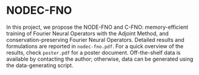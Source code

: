# NODEC-FNO
In this project, we propose the NODE-FNO and C-FNO: memory-efficient training of Fourier Neural Operators with the Adjoint Method, and conservation-preserving Fourier Neural Operators. Detailed results and formulations are reported in `nodec-fno.pdf`. For a quick overview of the results, check `poster.pdf` for a poster document. Off-the-shelf data is available by contacting the author; otherwise, data can be generated using the data-generating script.
